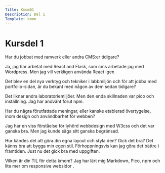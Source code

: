 ```yaml
---
Title: Kmom01
Description: Del 1
Template: kmom
---
```


Kursdel 1
==================


Har du jobbat med ramverk eller andra CMS:er tidigare?

Ja, jag har arbetat med React and Flask, som cms arbetade jag med Wordpress. Men jag vill verkligen använda React igen.

Det blev en del nya verktyg och tekniker i labbmiljön och för att jobba med portfolio-sidan, är du bekant med någon av dem sedan tidigare?

Det liknar andra laboratoriemiljöer. Men den enda skillnaden var pico och inställning. Jag har andvänt förut npm.

Har du några förutfattade meningar, eller kanske etablerad övertygelse, inom design och användbarhet för webben?

Jag har en viss förståelse för lyhörd webbdesign med W3css och det var ganska bra. Men jag kunde säga sitt ganska begränsad.

Hur kändes det att göra din egna layout och styla den? Gick det bra?
Det känns bra att bygga min egen stil. Förhoppningsvis kan jag göra det bättre i framtiden. Just nu det gick bra med uppgiften. 

Vilken är din TIL för detta kmom?
Jag har lärt mig Markdown, Pico, npm och lite mer om responsive websidor .
